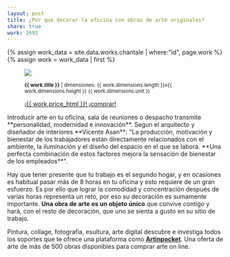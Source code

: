```yaml
---
layout: post
title: ¿Por qué decorar la oficina con obras de arte originales?
share: true
work: 2693
---
```


{% assign work_data = site.data.works.chantale | where:"id", page.work %}
{% assign work = work_data | first %}
<figure class="text-center">
	<img src="{{ work.featured_src }}">
	<figcaption>
		<p><small><strong>{{ work.title }}</strong> | dimensiones: {{ work.dimensions.length }}x{{ work.dimensions.height }} {{ work.dimensions.unit }}</small></p>
		<p><a href="{{ work.permalink }}" class="btn btn-primary btn-lg">¡{{ work.price_html }}! ¡comprar! <i class="fa fa-credit-card"></i></a></p>
	</figcaption>
</figure>
Introducir arte en tu oficina, sala de reuniones o despacho transmite **personalidad, modernidad e innovación**. Segun el arquitecto y diseñador de interiores **Vicente Asan**: "La producción, motivación y bienestar de los trabajadores están directamente relacionados con el ambiente, la iluminación y el diseño del espacio en el que se labora. **Una perfecta combinación de estos factores mejora la sensación de bienestar de los empleados**".

Hay que tener presente que tu trabajo es el segundo hogar, y en ocasiones es habitual pasar más de 8 horas en tu oficina y esto requiere de un gran esfuerzo. Es por ello que lograr la comodidad y concentración después de varias horas representa un reto, por eso su decoración es sumamente importante. **Una obra de arte es un objeto único** que convive contigo y hará, con el resto de decoración, que uno se sienta a gusto en su sitio de trabajo.

Pintura, collage, fotografia, esultura, arte digital descubre e investiga todos los soportes que te ofrece una plataforma como **[Artinpocket](http://www.artinpocekt.cat/)**. Una oferta de arte de más de 500 obras disponibles para comprar arte on line.